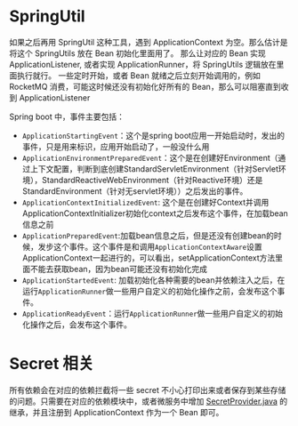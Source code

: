 # SpringUtil

如果之后再用 SpringUtil 这种工具，遇到 ApplicationContext 为空。那么估计是将这个 SpringUtils 放在 Bean 初始化里面用了。
那么让对应的 Bean 实现 ApplicationListener<ApplicationStartedEvent>, 或者实现 ApplicationRunner，将 SpringUtils 逻辑放在里面执行就行。
一些定时开始，或者 Bean 就绪之后立刻开始调用的，例如 RocketMQ 消费，可能这时候还没有初始化好所有的 Bean，那么可以阻塞直到收到 ApplicationListener<ApplicationReadyEvent>


Spring boot 中，事件主要包括：
- `ApplicationStartingEvent`：这个是spring boot应用一开始启动时，发出的事件，只是用来标识，应用开始启动了，一般没什么用
- `ApplicationEnvironmentPreparedEvent`：这个是在创建好Environment（通过上下文配置，判断到底创建StandardServletEnvironment（针对Servlet环境），StandardReactiveWebEnvironment（针对Reactive环境）还是StandardEnvironment（针对无servlet环境））之后发出的事件。
- `ApplicationContextInitializedEvent`: 这个是在创建好Context并调用ApplicationContextInitializer初始化context之后发布这个事件，在加载bean信息之前
- `ApplicationPreparedEvent`:加载bean信息之后，但是还没有创建bean的时候，发步这个事件。这个事件是和调用`ApplicationContextAware`设置ApplicationContext一起进行的，可以看出，setApplicationContext方法里面不能去获取bean，因为bean可能还没有初始化完成
- `ApplicationStartedEvent`: 加载初始化各种需要的bean并依赖注入之后，在运行`ApplicationRunner`做一些用户自定义的初始化操作之前，会发布这个事件。
- `ApplicationReadyEvent`：运行`ApplicationRunner`做一些用户自定义的初始化操作之后，会发布这个事件。

# Secret 相关

所有依赖会在对应的依赖拦截将一些 secret 不小心打印出来或者保存到某些存储的问题。只需要在对应的依赖模块中，或者微服务中增加 [SecretProvider.java](src%2Fmain%2Fjava%2Fio%2Fgithub%2Fopensabe%2Fcommon%2Fsecret%2FSecretProvider.java) 的继承，并且注册到 ApplicationContext 作为一个 Bean 即可。